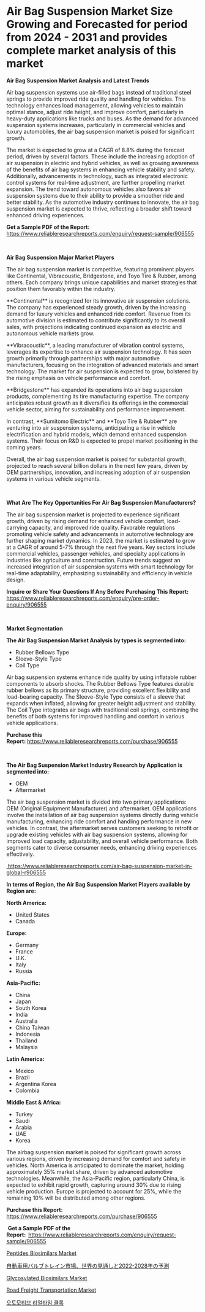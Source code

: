 <p><h1>Air Bag Suspension Market Size Growing and Forecasted for period from 2024 - 2031 and provides complete market analysis of this market</h1></p><p><strong>Air Bag Suspension Market Analysis and Latest Trends</strong></p>
<p><p>Air bag suspension systems use air-filled bags instead of traditional steel springs to provide improved ride quality and handling for vehicles. This technology enhances load management, allowing vehicles to maintain optimal stance, adjust ride height, and improve comfort, particularly in heavy-duty applications like trucks and buses. As the demand for advanced suspension systems increases, particularly in commercial vehicles and luxury automobiles, the air bag suspension market is poised for significant growth.</p><p>The market is expected to grow at a CAGR of 8.8% during the forecast period, driven by several factors. These include the increasing adoption of air suspension in electric and hybrid vehicles, as well as growing awareness of the benefits of air bag systems in enhancing vehicle stability and safety. Additionally, advancements in technology, such as integrated electronic control systems for real-time adjustment, are further propelling market expansion. The trend toward autonomous vehicles also favors air suspension systems due to their ability to provide a smoother ride and better stability. As the automotive industry continues to innovate, the air bag suspension market is expected to thrive, reflecting a broader shift toward enhanced driving experiences.</p></p>
<p><strong>Get a Sample PDF of the Report:&nbsp;</strong> <a href="https://www.reliableresearchreports.com/enquiry/request-sample/906555">https://www.reliableresearchreports.com/enquiry/request-sample/906555</a></p>
<p>&nbsp;</p>
<p><strong>Air Bag Suspension Major Market Players</strong></p>
<p><p>The air bag suspension market is competitive, featuring prominent players like Continental, Vibracoustic, Bridgestone, and Toyo Tire & Rubber, among others. Each company brings unique capabilities and market strategies that position them favorably within the industry.</p><p>**Continental** is recognized for its innovative air suspension solutions. The company has experienced steady growth, driven by the increasing demand for luxury vehicles and enhanced ride comfort. Revenue from its automotive division is estimated to contribute significantly to its overall sales, with projections indicating continued expansion as electric and autonomous vehicle markets grow.</p><p>**Vibracoustic**, a leading manufacturer of vibration control systems, leverages its expertise to enhance air suspension technology. It has seen growth primarily through partnerships with major automotive manufacturers, focusing on the integration of advanced materials and smart technology. The market for air suspension is expected to grow, bolstered by the rising emphasis on vehicle performance and comfort.</p><p>**Bridgestone** has expanded its operations into air bag suspension products, complementing its tire manufacturing expertise. The company anticipates robust growth as it diversifies its offerings in the commercial vehicle sector, aiming for sustainability and performance improvement.</p><p>In contrast, **Sumitomo Electric** and **Toyo Tire & Rubber** are venturing into air suspension systems, anticipating a rise in vehicle electrification and hybrid models, which demand enhanced suspension systems. Their focus on R&D is expected to propel market positioning in the coming years.</p><p>Overall, the air bag suspension market is poised for substantial growth, projected to reach several billion dollars in the next few years, driven by OEM partnerships, innovation, and increasing adoption of air suspension systems in various vehicle segments.</p></p>
<p>&nbsp;</p>
<p><strong>What Are The Key Opportunities For Air Bag Suspension Manufacturers?</strong></p>
<p><p>The air bag suspension market is projected to experience significant growth, driven by rising demand for enhanced vehicle comfort, load-carrying capacity, and improved ride quality. Favorable regulations promoting vehicle safety and advancements in automotive technology are further shaping market dynamics. In 2023, the market is estimated to grow at a CAGR of around 5-7% through the next five years. Key sectors include commercial vehicles, passenger vehicles, and specialty applications in industries like agriculture and construction. Future trends suggest an increased integration of air suspension systems with smart technology for real-time adaptability, emphasizing sustainability and efficiency in vehicle design.</p></p>
<p><strong>Inquire or Share Your Questions If Any Before Purchasing This Report:</strong> <a href="https://www.reliableresearchreports.com/enquiry/pre-order-enquiry/906555">https://www.reliableresearchreports.com/enquiry/pre-order-enquiry/906555</a></p>
<p>&nbsp;</p>
<p><strong>Market Segmentation</strong></p>
<p><strong>The Air Bag Suspension Market Analysis by types is segmented into:</strong></p>
<p><ul><li>Rubber Bellows Type</li><li>Sleeve-Style Type</li><li>Coil Type</li></ul></p>
<p><p>Air bag suspension systems enhance ride quality by using inflatable rubber components to absorb shocks. The Rubber Bellows Type features durable rubber bellows as its primary structure, providing excellent flexibility and load-bearing capacity. The Sleeve-Style Type consists of a sleeve that expands when inflated, allowing for greater height adjustment and stability. The Coil Type integrates air bags with traditional coil springs, combining the benefits of both systems for improved handling and comfort in various vehicle applications.</p></p>
<p><strong>Purchase this Report:&nbsp;</strong><a href="https://www.reliableresearchreports.com/purchase/906555">https://www.reliableresearchreports.com/purchase/906555</a></p>
<p>&nbsp;</p>
<p><strong>The Air Bag Suspension Market Industry Research by Application is segmented into:</strong></p>
<p><ul><li>OEM</li><li>Aftermarket</li></ul></p>
<p><p>The air bag suspension market is divided into two primary applications: OEM (Original Equipment Manufacturer) and aftermarket. OEM applications involve the installation of air bag suspension systems directly during vehicle manufacturing, enhancing ride comfort and handling performance in new vehicles. In contrast, the aftermarket serves customers seeking to retrofit or upgrade existing vehicles with air bag suspension systems, allowing for improved load capacity, adjustability, and overall vehicle performance. Both segments cater to diverse consumer needs, enhancing driving experiences effectively.</p></p>
<p><a href="https://www.reliableresearchreports.com/air-bag-suspension-market-in-global-r906555">&nbsp;https://www.reliableresearchreports.com/air-bag-suspension-market-in-global-r906555</a></p>
<p><strong>In terms of Region, the Air Bag Suspension Market Players available by Region are:</strong></p>
<p>
    <p> <strong> North America: </strong>
        <ul>
            <li>United States</li>
            <li>Canada</li>
        </ul>
        </p> 
    <p> <strong> Europe: </strong>
        <ul>
            <li>Germany</li>
            <li>France</li>
            <li>U.K.</li>
            <li>Italy</li>
            <li>Russia</li>
        </ul>
        </p> 
    <p> <strong> Asia-Pacific: </strong>
        <ul>
            <li>China</li>
            <li>Japan</li>
            <li>South Korea</li>
            <li>India</li>
            <li>Australia</li>
            <li>China Taiwan</li>
            <li>Indonesia</li>
            <li>Thailand</li>
            <li>Malaysia</li>
        </ul>
        </p> 
    <p> <strong> Latin America: </strong>
        <ul>
            <li>Mexico</li>
            <li>Brazil</li>
            <li>Argentina Korea</li>
            <li>Colombia</li>
        </ul>
        </p> 
    <p> <strong> Middle East & Africa: </strong>
        <ul>
            <li>Turkey</li>
            <li>Saudi</li>
            <li>Arabia</li>
            <li>UAE</li>
            <li>Korea</li>
        </ul>
    </p>
    </p>
<p><p>The airbag suspension market is poised for significant growth across various regions, driven by increasing demand for comfort and safety in vehicles. North America is anticipated to dominate the market, holding approximately 35% market share, driven by advanced automotive technologies. Meanwhile, the Asia-Pacific region, particularly China, is expected to exhibit rapid growth, capturing around 30% due to rising vehicle production. Europe is projected to account for 25%, while the remaining 10% will be distributed among other regions.</p></p>
<p><strong>Purchase this Report: </strong><a href="https://www.reliableresearchreports.com/purchase/906555">https://www.reliableresearchreports.com/purchase/906555</a></p>
<p>&nbsp;<strong>Get a Sample PDF of the Report:&nbsp;&nbsp;</strong><a href="https://www.reliableresearchreports.com/enquiry/request-sample/906555">https://www.reliableresearchreports.com/enquiry/request-sample/906555</a></p>
<p><strong></strong></p>
<p><p><a href="https://github.com/naodanhluon8/Market-Research-Report-List-1/blob/main/peptides-biosimilars-market.md">Peptides Biosimilars Market</a></p><p><a href="https://medium.com/@berryguann/%E3%82%B0%E3%83%AD%E3%83%BC%E3%83%90%E3%83%AB%E8%87%AA%E5%8B%95%E8%BB%8A%E3%83%90%E3%83%AB%E3%83%96%E3%83%88%E3%83%AC%E3%82%A4%E3%83%B3%E5%B8%82%E5%A0%B4-2022-2028%E5%B9%B4%E3%81%AE%E3%82%B0%E3%83%AD%E3%83%BC%E3%83%90%E3%83%AB%E5%B1%95%E6%9C%9B%E3%81%A8%E4%BA%88%E6%B8%AC%E6%A5%AD%E7%95%8C%E5%88%86%E6%9E%90%E3%83%AC%E3%83%9D%E3%83%BC%E3%83%88-%E8%87%AA%E5%8B%95%E8%BB%8A%E3%83%90%E3%83%AB%E3%83%96%E3%83%88%E3%83%AC%E3%82%A4%E3%83%B3%E5%B8%82%E5%A0%B4-2022-2028%E5%B9%B4%E3%81%AE%E3%82%B0%E3%83%AD%E3%83%BC%E3%83%90%E3%83%AB%E5%B1%95%E6%9C%9B%E3%81%A8%E4%BA%88%E6%B8%AC%E5%B8%82%E5%A0%B4%E8%A6%8F%E6%A8%A1-%E3%82%B7%E3%82%A7%E3%82%A2-%E3%82%BF%E3%82%A4%E3%83%97%E5%88%A5-ohv-d165d53b8210">自動車用バルブトレイン市場、世界の見通しと2022-2028年の予測</a></p><p><a href="https://github.com/yoshih12/Market-Research-Report-List-4/blob/main/glycosylated-biosimilars-market.md">Glycosylated Biosimilars Market</a></p><p><a href="https://www.linkedin.com/pulse/road-freight-transportation-market-trends-detailed-study-its-segmentation-1aoie?trackingId=tNN6sQnCR6mAx5ZHcM2wrA%3D%3D">Road Freight Transportation Market</a></p><p><a href="https://medium.com/@deangaylotyrd8909867/%EC%84%B8%EA%B3%84-automotive-real-time-clocks-market-%EC%9D%80-2024%EC%97%90%EC%84%9C-2031%EB%A1%9C-%EC%97%B0%ED%8F%89%EA%B7%A0-%EC%A6%9D%EA%B0%80%EC%9C%A8%EC%9D%84-%EB%B3%B4%EC%9D%BC-%EA%B2%83%EC%9C%BC%EB%A1%9C-%EC%98%88%EC%83%81%EB%90%A9%EB%8B%88%EB%8B%A4-5b63b70de166">오토모티브 리얼타임 클록</a></p></p>